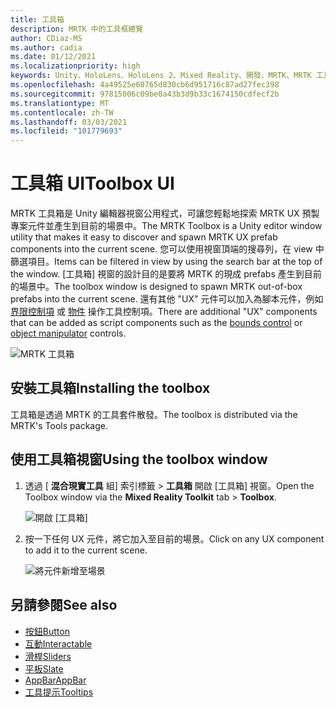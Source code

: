 ```yaml
---
title: 工具箱
description: MRTK 中的工具框總覽
author: CDiaz-MS
ms.author: cadia
ms.date: 01/12/2021
ms.localizationpriority: high
keywords: Unity、HoloLens、HoloLens 2、Mixed Reality、開發、MRTK、MRTK 工具箱
ms.openlocfilehash: 4a49525e60765d830cb6d951716c87ad27fec398
ms.sourcegitcommit: 97815006c09be0a43b3d9b33c1674150cdfecf2b
ms.translationtype: MT
ms.contentlocale: zh-TW
ms.lasthandoff: 03/03/2021
ms.locfileid: "101779693"
---
```

# <a name="toolbox-ui"></a><span data-ttu-id="de4ba-104">工具箱 UI</span><span class="sxs-lookup"><span data-stu-id="de4ba-104">Toolbox UI</span></span>

<span data-ttu-id="de4ba-105">MRTK 工具箱是 Unity 編輯器視窗公用程式，可讓您輕鬆地探索 MRTK UX 預製專案元件並產生到目前的場景中。</span><span class="sxs-lookup"><span data-stu-id="de4ba-105">The MRTK Toolbox is a Unity editor window utility that makes it easy to discover and spawn MRTK UX prefab components into the current scene.</span></span> <span data-ttu-id="de4ba-106">您可以使用視窗頂端的搜尋列，在 view 中篩選項目。</span><span class="sxs-lookup"><span data-stu-id="de4ba-106">Items can be filtered in view by using the search bar at the top of the window.</span></span> <span data-ttu-id="de4ba-107">[工具箱] 視窗的設計目的是要將 MRTK 的現成 prefabs 產生到目前的場景中。</span><span class="sxs-lookup"><span data-stu-id="de4ba-107">The toolbox window is designed to spawn MRTK out-of-box prefabs into the current scene.</span></span> <span data-ttu-id="de4ba-108">還有其他 "UX" 元件可以加入為腳本元件，例如 [界限控制項](BoundsControl.md) 或 [物件](ObjectManipulator.md) 操作工具控制項。</span><span class="sxs-lookup"><span data-stu-id="de4ba-108">There are additional "UX" components that can be added as script components such as the [bounds control](BoundsControl.md) or [object manipulator](ObjectManipulator.md) controls.</span></span>

![MRTK 工具箱](../images/tools/MRTKToolboxWindow.png)

## <a name="installing-the-toolbox"></a><span data-ttu-id="de4ba-110">安裝工具箱</span><span class="sxs-lookup"><span data-stu-id="de4ba-110">Installing the toolbox</span></span>

<span data-ttu-id="de4ba-111">工具箱是透過 MRTK 的工具套件散發。</span><span class="sxs-lookup"><span data-stu-id="de4ba-111">The toolbox is distributed via the MRTK's Tools package.</span></span>

## <a name="using-the-toolbox-window"></a><span data-ttu-id="de4ba-112">使用工具箱視窗</span><span class="sxs-lookup"><span data-stu-id="de4ba-112">Using the toolbox window</span></span>

1. <span data-ttu-id="de4ba-113">透過 [ **混合現實工具** 組] 索引標籤 > **工具箱** 開啟 [工具箱] 視窗。</span><span class="sxs-lookup"><span data-stu-id="de4ba-113">Open the Toolbox window via the **Mixed Reality Toolkit** tab > **Toolbox**.</span></span>

    ![開啟 [工具箱]](https://user-images.githubusercontent.com/25975362/73321589-ccfbc100-41f7-11ea-8f1a-89c4f68e12f7.gif)

1. <span data-ttu-id="de4ba-115">按一下任何 UX 元件，將它加入至目前的場景。</span><span class="sxs-lookup"><span data-stu-id="de4ba-115">Click on any UX component to add it to the current scene.</span></span>

    ![將元件新增至場景](https://user-images.githubusercontent.com/25975362/73321582-c9683a00-41f7-11ea-8bac-bf8efdb2fbe3.gif)

## <a name="see-also"></a><span data-ttu-id="de4ba-117">另請參閱</span><span class="sxs-lookup"><span data-stu-id="de4ba-117">See also</span></span>

- [<span data-ttu-id="de4ba-118">按鈕</span><span class="sxs-lookup"><span data-stu-id="de4ba-118">Button</span></span>](Button.md)
- [<span data-ttu-id="de4ba-119">互動</span><span class="sxs-lookup"><span data-stu-id="de4ba-119">Interactable</span></span>](Interactable.md)
- [<span data-ttu-id="de4ba-120">滑桿</span><span class="sxs-lookup"><span data-stu-id="de4ba-120">Sliders</span></span>](Sliders.md)
- [<span data-ttu-id="de4ba-121">平板</span><span class="sxs-lookup"><span data-stu-id="de4ba-121">Slate</span></span>](Slate.md)
- [<span data-ttu-id="de4ba-122">AppBar</span><span class="sxs-lookup"><span data-stu-id="de4ba-122">AppBar</span></span>](AppBar.md)
- [<span data-ttu-id="de4ba-123">工具提示</span><span class="sxs-lookup"><span data-stu-id="de4ba-123">Tooltips</span></span>](Tooltip.md)
